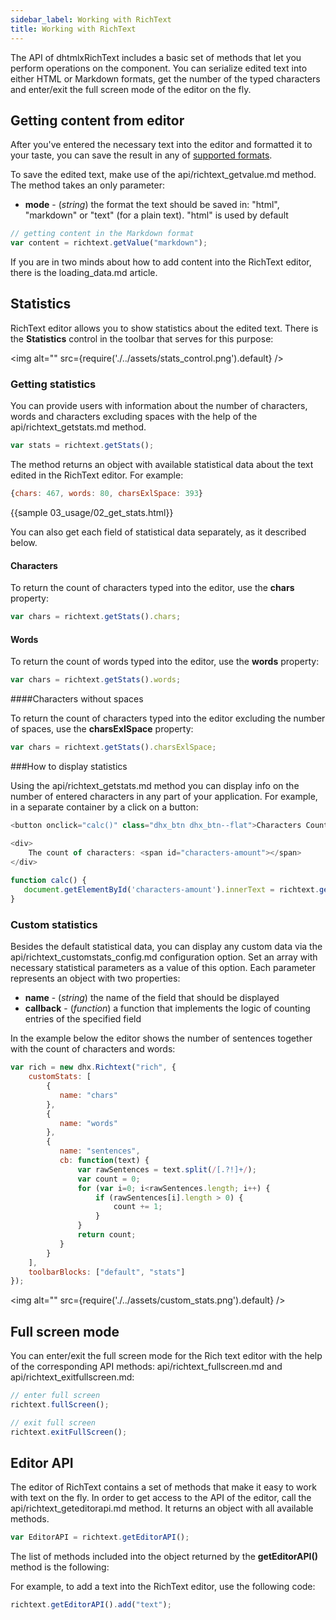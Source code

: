 ```yaml
---
sidebar_label: Working with RichText
title: Working with RichText
---
```


The API of dhtmlxRichText includes a basic set of methods that let you perform operations on the component. You can serialize edited text into either HTML or Markdown formats, get the number of the typed characters and enter/exit the full screen mode of the editor on the fly.

Getting content from editor
-------------------

After you've entered the necessary text into the editor and formatted it to your taste, you can save the result in any of [supported formats](loading_data.md#formatofcontent).

To save the edited text, make use of the api/richtext_getvalue.md method. The method takes an only parameter:

- **mode** - (*string*) the format the text should be saved in: "html", "markdown" or "text" (for a plain text). "html" is used by default

~~~js
// getting content in the Markdown format
var content = richtext.getValue("markdown");
~~~

<!-- {{sample 03_usage/01_get_value.html}} todo -->

If you are in two minds about how to add content into the RichText editor, there is the loading_data.md article.

Statistics
---------------------

RichText editor allows you to show statistics about the edited text. There is the **Statistics** control in the toolbar that serves for this purpose:

<!-- ![Statistics control](stats_control.png) -->
<img alt="" src={require('./../assets/stats_control.png').default} />

### Getting statistics

You can provide users with information about the number of characters, words and characters excluding spaces with the help of the api/richtext_getstats.md method. 

~~~js
var stats = richtext.getStats();
~~~

The method returns an object with available statistical data about the text edited in the RichText editor. For example:

~~~js
{chars: 467, words: 80, charsExlSpace: 393}
~~~

{{sample 03_usage/02_get_stats.html}}

You can also get each field of statistical data separately, as it described below.

#### Characters

To return the count of characters typed into the editor, use the **chars** property:  

~~~js
var chars = richtext.getStats().chars;
~~~

#### Words

To return the count of words typed into the editor, use the **words** property:  

~~~js
var chars = richtext.getStats().words;
~~~

####Characters without spaces

To return the count of characters typed into the editor excluding the number of spaces, use the **charsExlSpace** property:  

~~~js
var chars = richtext.getStats().charsExlSpace;
~~~

###How to display statistics

Using the api/richtext_getstats.md method you can display info on the number of entered characters in any part of your application. For example, in a separate container by a click on a button:

~~~js
<button onclick="calc()" class="dhx_btn dhx_btn--flat">Characters Count</button>

<div>
	The count of characters: <span id="characters-amount"></span>
</div>
        
function calc() {
   document.getElementById('characters-amount').innerText = richtext.getStats().chars;
}
~~~

<!-- {{sample 03_usage/02_get_stats.html}} todo -->

<h3 id="customstats">Custom statistics</h3> 

Besides the default statistical data, you can display any custom data via the api/richtext_customstats_config.md configuration option. Set an array with necessary statistical parameters as a value of this option. 
Each parameter represents an object with two properties:

- **name** - (*string*) the name of the field that should be displayed
- **callback** - (*function*) a function that implements the logic of counting entries of the specified field

In the example below the editor shows the number of sentences together with the count of characters and words: 

~~~js
var rich = new dhx.Richtext("rich", {
	customStats: [
    	{
           name: "chars"
        },
        {
           name: "words"
        },
        {
           name: "sentences",
           cb: function(text) {
               var rawSentences = text.split(/[.?!]+/);
               var count = 0;
               for (var i=0; i<rawSentences.length; i++) {
                   if (rawSentences[i].length > 0) {
                       count += 1;
                   }
               }
               return count;
           }
        }
    ],
    toolbarBlocks: ["default", "stats"]
});
~~~

<!-- ![Custom statistics](custom_stats.png) -->
<img alt="" src={require('./../assets/custom_stats.png').default} />

<!-- {{sample 02_configuration/04_custom_stats.html}} todo -->


Full screen mode
-------------------

You can enter/exit the full screen mode for the Rich text editor with the help of the corresponding API methods: api/richtext_fullscreen.md and api/richtext_exitfullscreen.md:

~~~js
// enter full screen
richtext.fullScreen();

// exit full screen
richtext.exitFullScreen();
~~~

Editor API
-----------

The editor of RichText contains a set of methods that make it easy to work with text on the fly. In order to get access to the API of the editor, call the api/richtext_geteditorapi.md method.
It returns an object with all available methods.

~~~js
var EditorAPI = richtext.getEditorAPI();
~~~

The list of methods included into the object returned by the **getEditorAPI()** method is the following:

<!-- - api/editor_api/add.md todo
- api/editor_api/getmodel.md
- api/editor_api/getposition.md
- api/editor_api/getselection.md
- api/editor_api/remove.md 
- api/editor_api/setmodel.md
- api/editor_api/setselection.md
- api/editor_api/update.md  -->

For example, to add a text into the RichText editor, use the following code:

~~~js
richtext.getEditorAPI().add("text");
~~~

<!-- {{sample 06_editor_api/06_add.html}} todo -->



